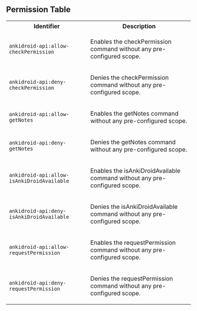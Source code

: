 ## Permission Table

<table>
<tr>
<th>Identifier</th>
<th>Description</th>
</tr>


<tr>
<td>

`ankidroid-api:allow-checkPermission`

</td>
<td>

Enables the checkPermission command without any pre-configured scope.

</td>
</tr>

<tr>
<td>

`ankidroid-api:deny-checkPermission`

</td>
<td>

Denies the checkPermission command without any pre-configured scope.

</td>
</tr>

<tr>
<td>

`ankidroid-api:allow-getNotes`

</td>
<td>

Enables the getNotes command without any pre-configured scope.

</td>
</tr>

<tr>
<td>

`ankidroid-api:deny-getNotes`

</td>
<td>

Denies the getNotes command without any pre-configured scope.

</td>
</tr>

<tr>
<td>

`ankidroid-api:allow-isAnkiDroidAvailable`

</td>
<td>

Enables the isAnkiDroidAvailable command without any pre-configured scope.

</td>
</tr>

<tr>
<td>

`ankidroid-api:deny-isAnkiDroidAvailable`

</td>
<td>

Denies the isAnkiDroidAvailable command without any pre-configured scope.

</td>
</tr>

<tr>
<td>

`ankidroid-api:allow-requestPermission`

</td>
<td>

Enables the requestPermission command without any pre-configured scope.

</td>
</tr>

<tr>
<td>

`ankidroid-api:deny-requestPermission`

</td>
<td>

Denies the requestPermission command without any pre-configured scope.

</td>
</tr>
</table>

